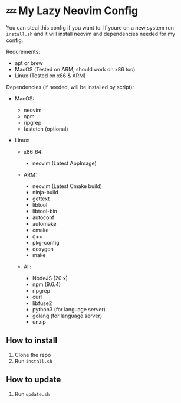 # 💤 My Lazy Neovim Config

You can steal this config if you want to.
If youre on a new system run `install.sh` and it will install
neovim and dependencies needed for my config.

Requrements:

- apt or brew
- MacOS (Tested on ARM, should work on x86 too)
- Linux (Tested on x86 & ARM)

Dependencies (if needed, will be installed by script):

- MacOS:

  - neovim
  - npm
  - ripgrep
  - fastetch (optional)

- Linux:

  - x86_64:

    - neovim (Latest AppImage)

  - ARM:

    - neovim (Latest Cmake build)
    - ninja-build
    - gettext
    - libtool
    - libtool-bin
    - autoconf
    - automake
    - cmake
    - g++
    - pkg-config
    - doxygen
    - make

  - All:
    - NodeJS (20.x)
    - npm (9.6.4)
    - ripgrep
    - curl
    - libfuse2
    - python3 (for language server)
    - golang (for language server)
    - unzip

## How to install

1. Clone the repo
2. Run `install.sh`

## How to update

1. Run `update.sh`
